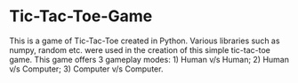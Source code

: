 # Tic-Tac-Toe-Game
This is a game of Tic-Tac-Toe created in Python. Various libraries such as numpy, random etc. were used in the creation of this simple tic-tac-toe game. This game offers 3 gameplay modes: 1) Human v/s Human; 2) Human v/s Computer; 3) Computer v/s Computer.
